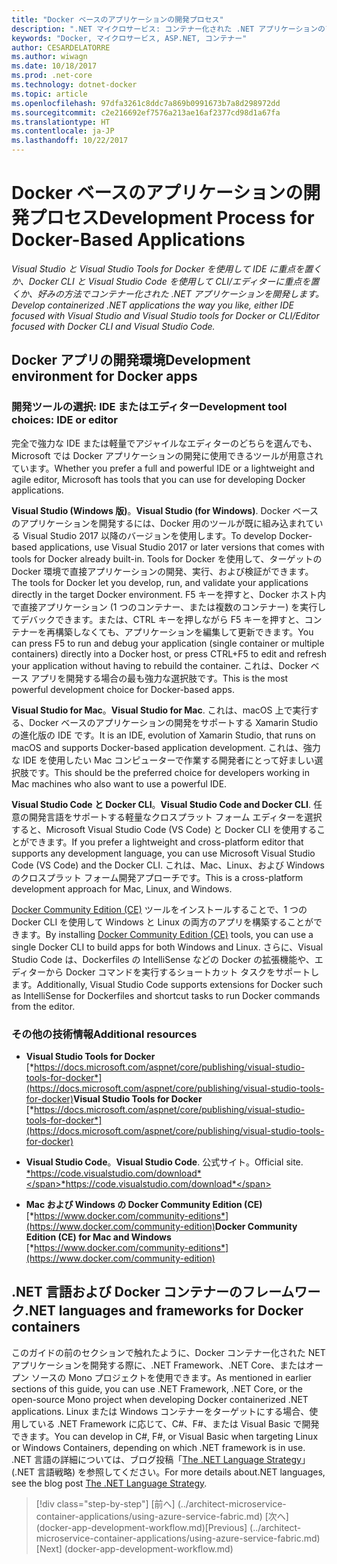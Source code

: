 ```yaml
---
title: "Docker ベースのアプリケーションの開発プロセス"
description: ".NET マイクロサービス: コンテナー化された .NET アプリケーションのアーキテクチャ | Docker ベースのアプリケーションの開発プロセス"
keywords: "Docker, マイクロサービス, ASP.NET, コンテナー"
author: CESARDELATORRE
ms.author: wiwagn
ms.date: 10/18/2017
ms.prod: .net-core
ms.technology: dotnet-docker
ms.topic: article
ms.openlocfilehash: 97dfa3261c8ddc7a869b0991673b7a8d298972dd
ms.sourcegitcommit: c2e216692ef7576a213ae16af2377cd98d1a67fa
ms.translationtype: HT
ms.contentlocale: ja-JP
ms.lasthandoff: 10/22/2017
---
```

# <a name="development-process-for-docker-based-applications"></a><span data-ttu-id="e99fe-104">Docker ベースのアプリケーションの開発プロセス</span><span class="sxs-lookup"><span data-stu-id="e99fe-104">Development Process for Docker-Based Applications</span></span>

<span data-ttu-id="e99fe-105">*Visual Studio と Visual Studio Tools for Docker を使用して IDE に重点を置くか、Docker CLI と Visual Studio Code を使用して CLI/エディターに重点を置くか、好みの方法でコンテナー化された .NET アプリケーションを開発します。*</span><span class="sxs-lookup"><span data-stu-id="e99fe-105">*Develop containerized .NET applications the way you like, either IDE focused with Visual Studio and Visual Studio tools for Docker or CLI/Editor focused with Docker CLI and Visual Studio Code.*</span></span>

## <a name="development-environment-for-docker-apps"></a><span data-ttu-id="e99fe-106">Docker アプリの開発環境</span><span class="sxs-lookup"><span data-stu-id="e99fe-106">Development environment for Docker apps</span></span>

### <a name="development-tool-choices-ide-or-editor"></a><span data-ttu-id="e99fe-107">開発ツールの選択: IDE またはエディター</span><span class="sxs-lookup"><span data-stu-id="e99fe-107">Development tool choices: IDE or editor</span></span>

<span data-ttu-id="e99fe-108">完全で強力な IDE または軽量でアジャイルなエディターのどちらを選んでも、Microsoft では Docker アプリケーションの開発に使用できるツールが用意されています。</span><span class="sxs-lookup"><span data-stu-id="e99fe-108">Whether you prefer a full and powerful IDE or a lightweight and agile editor, Microsoft has tools that you can use for developing Docker applications.</span></span>

<span data-ttu-id="e99fe-109">**Visual Studio (Windows 版)**。</span><span class="sxs-lookup"><span data-stu-id="e99fe-109">**Visual Studio (for Windows)**.</span></span> <span data-ttu-id="e99fe-110">Docker ベースのアプリケーションを開発するには、Docker 用のツールが既に組み込まれている Visual Studio 2017 以降のバージョンを使用します。</span><span class="sxs-lookup"><span data-stu-id="e99fe-110">To develop Docker-based applications, use Visual Studio 2017 or later versions that comes with tools for Docker already built-in.</span></span> <span data-ttu-id="e99fe-111">Tools for Docker を使用して、ターゲットの Docker 環境で直接アプリケーションの開発、実行、および検証ができます。</span><span class="sxs-lookup"><span data-stu-id="e99fe-111">The tools for Docker let you develop, run, and validate your applications directly in the target Docker environment.</span></span> <span data-ttu-id="e99fe-112">F5 キーを押すと、Docker ホスト内で直接アプリケーション (1 つのコンテナー、または複数のコンテナー) を実行してデバックできます。または、CTRL キーを押しながら F5 キーを押すと、コンテナーを再構築しなくても、アプリケーションを編集して更新できます。</span><span class="sxs-lookup"><span data-stu-id="e99fe-112">You can press F5 to run and debug your application (single container or multiple containers) directly into a Docker host, or press CTRL+F5 to edit and refresh your application without having to rebuild the container.</span></span> <span data-ttu-id="e99fe-113">これは、Docker ベース アプリを開発する場合の最も強力な選択肢です。</span><span class="sxs-lookup"><span data-stu-id="e99fe-113">This is the most powerful development choice for Docker-based apps.</span></span>

<span data-ttu-id="e99fe-114">**Visual Studio for Mac**。</span><span class="sxs-lookup"><span data-stu-id="e99fe-114">**Visual Studio for Mac**.</span></span> <span data-ttu-id="e99fe-115">これは、macOS 上で実行する、Docker ベースのアプリケーションの開発をサポートする Xamarin Studio の進化版の IDE です。</span><span class="sxs-lookup"><span data-stu-id="e99fe-115">It is an IDE, evolution of Xamarin Studio, that runs on macOS and supports Docker-based application development.</span></span> <span data-ttu-id="e99fe-116">これは、強力な IDE を使用したい Mac コンピューターで作業する開発者にとって好ましい選択肢です。</span><span class="sxs-lookup"><span data-stu-id="e99fe-116">This should be the preferred choice for developers working in Mac machines who also want to use a powerful IDE.</span></span>

<span data-ttu-id="e99fe-117">**Visual Studio Code と Docker CLI**。</span><span class="sxs-lookup"><span data-stu-id="e99fe-117">**Visual Studio Code and Docker CLI**.</span></span> <span data-ttu-id="e99fe-118">任意の開発言語をサポートする軽量なクロスプラット フォーム エディターを選択すると、Microsoft Visual Studio Code (VS Code) と Docker CLI を使用することができます。</span><span class="sxs-lookup"><span data-stu-id="e99fe-118">If you prefer a lightweight and cross-platform editor that supports any development language, you can use Microsoft Visual Studio Code (VS Code) and the Docker CLI.</span></span> <span data-ttu-id="e99fe-119">これは、Mac、Linux、および Windows のクロスプラット フォーム開発アプローチです。</span><span class="sxs-lookup"><span data-stu-id="e99fe-119">This is a cross-platform development approach for Mac, Linux, and Windows.</span></span>

<span data-ttu-id="e99fe-120">[Docker Community Edition (CE)](https://www.docker.com/community-edition) ツールをインストールすることで、1 つの Docker CLI を使用して Windows と Linux の両方のアプリを構築することができます。</span><span class="sxs-lookup"><span data-stu-id="e99fe-120">By installing [Docker Community Edition (CE)](https://www.docker.com/community-edition) tools, you can use a single Docker CLI to build apps for both Windows and Linux.</span></span> <span data-ttu-id="e99fe-121">さらに、Visual Studio Code は、Dockerfiles の IntelliSense などの Docker の拡張機能や、エディターから Docker コマンドを実行するショートカット タスクをサポートします。</span><span class="sxs-lookup"><span data-stu-id="e99fe-121">Additionally, Visual Studio Code supports extensions for Docker such as IntelliSense for Dockerfiles and shortcut tasks to run Docker commands from the editor.</span></span>

### <a name="additional-resources"></a><span data-ttu-id="e99fe-122">その他の技術情報</span><span class="sxs-lookup"><span data-stu-id="e99fe-122">Additional resources</span></span>

-   <span data-ttu-id="e99fe-123">**Visual Studio Tools for Docker**
    [*https://docs.microsoft.com/aspnet/core/publishing/visual-studio-tools-for-docker*](https://docs.microsoft.com/aspnet/core/publishing/visual-studio-tools-for-docker)</span><span class="sxs-lookup"><span data-stu-id="e99fe-123">**Visual Studio Tools for Docker**
[*https://docs.microsoft.com/aspnet/core/publishing/visual-studio-tools-for-docker*](https://docs.microsoft.com/aspnet/core/publishing/visual-studio-tools-for-docker)</span></span>

-   <span data-ttu-id="e99fe-124">**Visual Studio Code**。</span><span class="sxs-lookup"><span data-stu-id="e99fe-124">**Visual Studio Code**.</span></span> <span data-ttu-id="e99fe-125">公式サイト。</span><span class="sxs-lookup"><span data-stu-id="e99fe-125">Official site.</span></span>
    [<span data-ttu-id="e99fe-126">*https://code.visualstudio.com/download*</span><span class="sxs-lookup"><span data-stu-id="e99fe-126">*https://code.visualstudio.com/download*</span></span>](https://code.visualstudio.com/download)

-   <span data-ttu-id="e99fe-127">**Mac および Windows の Docker Community Edition (CE)**
    [*https://www.docker.com/community-editions*](https://www.docker.com/community-edition)</span><span class="sxs-lookup"><span data-stu-id="e99fe-127">**Docker Community Edition (CE) for Mac and Windows**
[*https://www.docker.com/community-editions*](https://www.docker.com/community-edition)</span></span>

## <a name="net-languages-and-frameworks-for-docker-containers"></a><span data-ttu-id="e99fe-128">.NET 言語および Docker コンテナーのフレームワーク</span><span class="sxs-lookup"><span data-stu-id="e99fe-128">.NET languages and frameworks for Docker containers</span></span>

<span data-ttu-id="e99fe-129">このガイドの前のセクションで触れたように、Docker コンテナー化された NET アプリケーションを開発する際に、.NET Framework、.NET Core、またはオープン ソースの Mono プロジェクトを使用できます。</span><span class="sxs-lookup"><span data-stu-id="e99fe-129">As mentioned in earlier sections of this guide, you can use .NET Framework, .NET Core, or the open-source Mono project when developing Docker containerized .NET applications.</span></span> <span data-ttu-id="e99fe-130">Linux または Windows コンテナーをターゲットにする場合、使用している .NET Framework に応じて、C\#、F\#、または Visual Basic で開発できます。</span><span class="sxs-lookup"><span data-stu-id="e99fe-130">You can develop in C\#, F\#, or Visual Basic when targeting Linux or Windows Containers, depending on which .NET framework is in use.</span></span> <span data-ttu-id="e99fe-131">.NET 言語の詳細については、ブログ投稿「[The .NET Language Strategy](https://blogs.msdn.microsoft.com/dotnet/2017/02/01/the-net-language-strategy/)」 (.NET 言語戦略) を参照してください。</span><span class="sxs-lookup"><span data-stu-id="e99fe-131">For more details about.NET languages, see the blog post [The .NET Language Strategy](https://blogs.msdn.microsoft.com/dotnet/2017/02/01/the-net-language-strategy/).</span></span>


>[!div class="step-by-step"]
<span data-ttu-id="e99fe-132">[前へ] (../architect-microservice-container-applications/using-azure-service-fabric.md) [次へ] (docker-app-development-workflow.md)</span><span class="sxs-lookup"><span data-stu-id="e99fe-132">[Previous] (../architect-microservice-container-applications/using-azure-service-fabric.md) [Next] (docker-app-development-workflow.md)</span></span>
